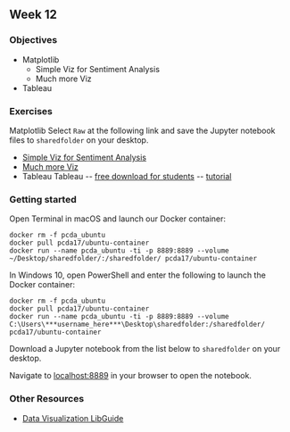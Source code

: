 ## Week 12
### Objectives
- Matplotlib
  - Simple Viz for Sentiment Analysis
  - Much more Viz
- Tableau

### Exercises
Matplotlib
Select `Raw` at the following link and save the Jupyter notebook files to `sharedfolder` on your desktop.
  - [Simple Viz for Sentiment Analysis](https://github.com/tanyaclement/cpcda18.github.io/blob/master/week-12.1_Stats-and-Visualization.ipynb)
  - [Much more Viz](https://github.com/tanyaclement/cpcda18.github.io/blob/master/week-12.2_Matplotlib_Visualization_Examples.ipynb)
- Tableau
Tableau
-- [free download for students](https://www.tableau.com/academic/students)
-- [tutorial](http://onlinehelp.tableau.com/current/guides/get-started-tutorial/en-us/get-started-tutorial-home.html)

### Getting started
Open Terminal in macOS and launch our Docker container:

```
docker rm -f pcda_ubuntu
docker pull pcda17/ubuntu-container
docker run --name pcda_ubuntu -ti -p 8889:8889 --volume ~/Desktop/sharedfolder/:/sharedfolder/ pcda17/ubuntu-container
```

In Windows 10, open PowerShell and enter the following to launch the Docker container:

```
docker rm -f pcda_ubuntu
docker pull pcda17/ubuntu-container
docker run --name pcda_ubuntu -ti -p 8889:8889 --volume C:\Users\***username_here***\Desktop\sharedfolder:/sharedfolder/ pcda17/ubuntu-container
```

Download a Jupyter notebook from the list below to `sharedfolder` on your desktop.


Navigate to [localhost:8889](localhost:8889) in your browser to open the notebook.


### Other Resources

- [Data Visualization LibGuide](https://guides.lib.utexas.edu/data-visualization/resources)
